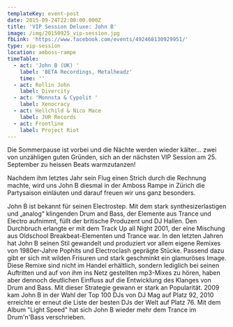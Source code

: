 ```yaml
---
templateKey: event-post
date: 2015-09-24T22:00:00.000Z
title: 'VIP Session Deluxe: John B'
image: /img/20150925_vip-session.jpg
fbLink: 'https://www.facebook.com/events/492468130929951/'
type: vip-session
location: amboss-rampe
timeTable:
  - act: 'John B (UK) '
    label: 'BETA Recordings, Metalheadz'
    time: ''
  - act: Rollin John
    label: Divercity
  - act: 'Monnsta & Cypolit '
    label: Xenocracy
  - act: Hellchild & Nico Mace
    label: JUR Records
  - act: Frontline
    label: Project Riot
---
```

Die Sommerpause ist vorbei und die Nächte werden wieder kälter... zwei von unzähligen guten Gründen, sich an der nächsten VIP Session am 25. September zu heissen Beats warmzutanzen! 

Nachdem ihm letztes Jahr sein Flug einen Strich durch die Rechnung machte, wird uns John B diesmal in der Amboss Rampe in Zürich die Partysaison einläuten und darauf freuen wir uns ganz besonders.

John B ist bekannt für seinen Electrostep. Mit dem stark synthesizerlastigen und „analog“ klingenden Drum and Bass, der Elemente aus Trance und Electro aufnimmt, füllt der britische Produzent und DJ Hallen.  Den Durchbruch erlangte er mit dem Track Up all Night 2001, der eine Mischung aus Oldschool Breakbeat-Elementen und Trance war. In den letzten Jahren hat John B seinen Stil gewandelt und produziert vor allem eigene Remixes von 1980er-Jahre Pophits und Electroclash geprägte Stücke. Passend dazu gibt er sich mit wilden Frisuren und stark geschminkt ein glamuröses Image. Diese Remixe sind nicht im Handel erhältlich, sondern lediglich bei seinen Auftritten und auf von ihm ins Netz gestellten mp3-Mixes zu hören, haben aber dennoch deutlichen Einfluss auf die Entwicklung des Klanges von Drum and Bass. Mit dieser Strategie gewann er stark an Popularität. 2009 kam John B in der Wahl der Top 100 DJs von DJ Mag auf Platz 92, 2010 erreichte er erneut die Liste der besten DJs der Welt auf Platz 76. Mit dem Album "Light Speed" hat sich John B wieder mehr dem Trance im Drum'n'Bass verschrieben.
